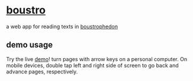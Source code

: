 # [boustro](http://boustro.com/app)

a web app for reading texts in
[boustrophedon](http://en.wikipedia.org/wiki/Boustrophedon)

## demo usage

Try the live [demo](http://boustro.com/app)! turn pages with arrow keys on
a personal computer. On mobile devices, double tap left and right side of
screen to go back and advance pages, respectively.
